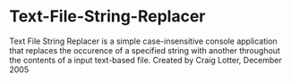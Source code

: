 Text-File-String-Replacer
=========================

Text File String Replacer is a simple case-insensitive console application that replaces the occurence of a specified string with another throughout the contents of a input text-based file. Created by Craig Lotter, December 2005

